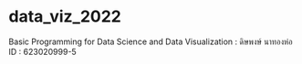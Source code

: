 # data_viz_2022
Basic Programming for Data Science and Data Visualization : ดิษพงษ์ นาทองห่อ ID : 623020999-5

